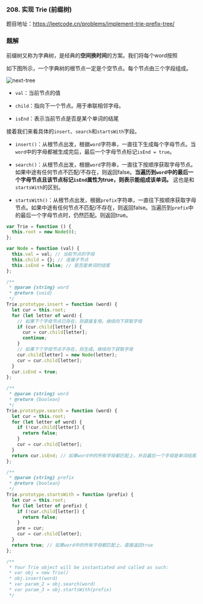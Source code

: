 ### 208. 实现 Trie (前缀树)

题目地址：https://leetcode.cn/problems/implement-trie-prefix-tree/

### 题解

前缀树又称为字典树，是经典的**空间换时间**的方案。我们将每个word按照

如下图所示，一个字典树的根节点一定是个空节点。每个节点由三个字段组成。

![next-tree](https://raw.githubusercontent.com/kerwin-ly/Blog/master/assets/imgs/algorithm/next-tree.png)

* `val`：当前节点的值

* `child`：指向下一个节点。用于串联相邻字母。

* `isEnd`：表示当前节点是否是某个单词的结尾

接着我们来看具体的`insert`、`search`和`startsWith`字段。

* `insert()`：从根节点出发，根据`word`字符串，一直往下生成每个字母节点。当`word`中的字母都被生成完后，最后一个字母节点标记`isEnd = true`。

* `search()`：从根节点出发，根据`word`字符串，一直往下按顺序获取字母节点。如果中途有任何节点不匹配/不存在，则返回false。**当遍历到`word`中的最后一个字母节点且该节点标记`isEnd`属性为true，则表示能组成该单词。** 这也是和`startsWith`的区别。

* `startsWith()`：从根节点出发，根据`prefix`字符串，一直往下按顺序获取字母节点。如果中途有任何节点不匹配/不存在，则返回false。当遍历到`prefix`中的最后一个字母节点时，仍然匹配。则返回true。

```js
var Trie = function () {
  this.root = new Node(0);
};

var Node = function (val) {
  this.val = val; // 当前节点的字母
  this.child = {}; // 连接子节点
  this.isEnd = false; // 是否是单词的结尾
};

/**
 * @param {string} word
 * @return {void}
 */
Trie.prototype.insert = function (word) {
  let cur = this.root;
  for (let letter of word) {
    // 如果下个字母节点已存在，则直接复用。继续向下获取字母
    if (cur.child[letter]) {
      cur = cur.child[letter];
      continue;
    }
    // 如果下个字母节点不存在，则生成。继续向下获取字母
    cur.child[letter] = new Node(letter);
    cur = cur.child[letter];
  }
  cur.isEnd = true;
};

/**
 * @param {string} word
 * @return {boolean}
 */
Trie.prototype.search = function (word) {
  let cur = this.root;
  for (let letter of word) {
    if (!cur.child[letter]) {
      return false;
    }
    cur = cur.child[letter];
  }
  return cur.isEnd; // 如果word中的所有字母都匹配上，并且最后一个字母是单词结尾处。返回true
};

/**
 * @param {string} prefix
 * @return {boolean}
 */
Trie.prototype.startsWith = function (prefix) {
  let cur = this.root;
  for (let letter of prefix) {
    if (!cur.child[letter]) {
      return false;
    }
    pre = cur;
    cur = cur.child[letter];
  }
  return true; // 如果word中的所有字母都匹配上，直接返回true
};

/**
 * Your Trie object will be instantiated and called as such:
 * var obj = new Trie()
 * obj.insert(word)
 * var param_2 = obj.search(word)
 * var param_3 = obj.startsWith(prefix)
 */
```
